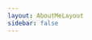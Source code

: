 ```yaml
---
layout: AboutMeLayout
sidebar: false
---
```


<AboutMe lang="cn"/>



 
 <Comment lang="zh-CN"/> 
 
 
 <Comment lang="zh-CN"/> 
 